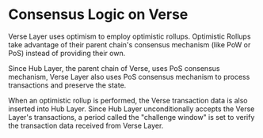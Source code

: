 # Consensus Logic on Verse 

Verse Layer uses optimism to employ optimistic rollups.
Optimistic Rollups take advantage of their parent chain's consensus mechanism (like PoW or PoS) instead of providing their own.

Since Hub Layer, the parent chain of Verse, uses PoS consensus mechanism, Verse Layer also uses PoS consensus mechanism to process transactions and preserve the state.

When an optimistic rollup is performed, the Verse transaction data  is also inserted into Hub Layer.
Since Hub Layer unconditionally accepts the Verse Layer's transactions, a period called the "challenge window" is set to verify the transaction data received from Verse Layer.
